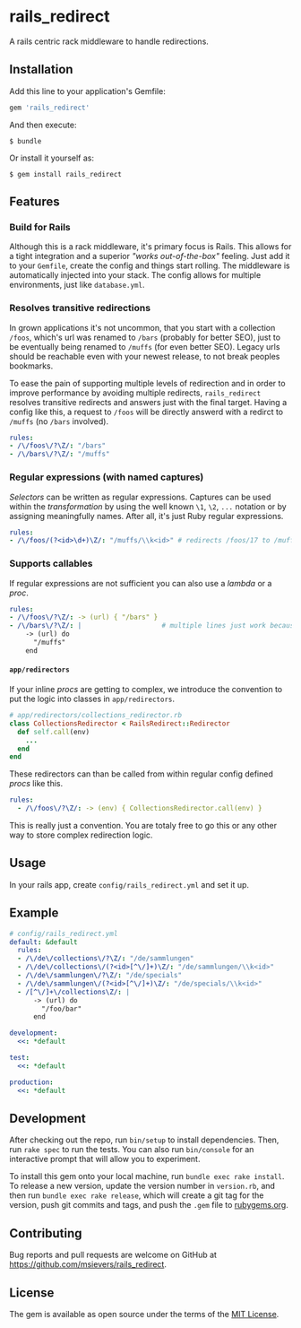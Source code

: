 # rails_redirect

A rails centric rack middleware to handle redirections.

## Installation

Add this line to your application's Gemfile:

```ruby
gem 'rails_redirect'
```

And then execute:

    $ bundle

Or install it yourself as:

    $ gem install rails_redirect

## Features

### Build for Rails

Although this is a rack middleware, it's primary focus is Rails. This allows for a tight integration and a superior *"works out-of-the-box"* feeling. Just add it to your `Gemfile`, create the config and things start rolling. The middleware is automatically injected into your stack. The config allows for multiple environments, just like `database.yml`.

### Resolves transitive redirections

In grown applications it's not uncommon, that you start with a collection `/foos`, which's url was renamed to `/bars` (probably for better SEO), just to be eventually being renamed to `/muffs` (for even better SEO). Legacy urls should be reachable even with your newest release, to not break peoples bookmarks.

To ease the pain of supporting multiple levels of redirection and in order to improve performance by avoiding multiple redirects, `rails_redirect` resolves transitive redirects and answers just with the final target. Having a config like this, a request to `/foos` will be directly answerd with a redirct to `/muffs` (no `/bars` involved).

```yaml
rules:
- /\/foos\/?\Z/: "/bars"
- /\/bars\/?\Z/: "/muffs"
```

### Regular expressions (with named captures)

*Selectors* can be written as regular expressions. Captures can be used within the *transformation* by using the well known `\1`, `\2`, `...` notation or by assigning meaningfully names. After all, it's just Ruby regular expressions.

```yaml
rules:
- /\/foos/(?<id>\d+)\Z/: "/muffs/\\k<id>" # redirects /foos/17 to /muffs/17
```

### Supports callables

If regular expressions are not sufficient you can also use a *lambda* or a *proc*.

```yaml
rules:
- /\/foos\/?\Z/: -> (url) { "/bars" }
- /\/bars\/?\Z/: |                    # multiple lines just work because of YAML
    -> (url) do
      "/muffs"
    end
```

#### `app/redirectors`

If your inline *procs* are getting to complex, we introduce the convention to put the logic into classes in `app/redirectors`. 

```ruby
# app/redirectors/collections_redirector.rb
class CollectionsRedirector < RailsRedirect::Redirector
  def self.call(env)
    ...
  end
end
```

These redirectors can than be called from within regular config defined *procs* like this.

```yaml
rules:
  - /\/foos\/?\Z/: -> (env) { CollectionsRedirector.call(env) }
```

This is really just a convention. You are totaly free to go this or any other way to store complex redirection logic.

## Usage

In your rails app, create `config/rails_redirect.yml` and set it up.

## Example

```yaml
# config/rails_redirect.yml
default: &default
  rules:
  - /\/de\/collections\/?\Z/: "/de/sammlungen"
  - /\/de\/collections\/(?<id>[^\/]+)\Z/: "/de/sammlungen/\\k<id>"
  - /\/de\/sammlungen\/?\Z/: "/de/specials"
  - /\/de\/sammlungen\/(?<id>[^\/]+)\Z/: "/de/specials/\\k<id>"
  - /[^\/]+\/collections\Z/: |
      -> (url) do
        "/foo/bar"
      end

development:
  <<: *default

test:
  <<: *default

production:
  <<: *default
```

## Development

After checking out the repo, run `bin/setup` to install dependencies. Then, run `rake spec` to run the tests. You can also run `bin/console` for an interactive prompt that will allow you to experiment.

To install this gem onto your local machine, run `bundle exec rake install`. To release a new version, update the version number in `version.rb`, and then run `bundle exec rake release`, which will create a git tag for the version, push git commits and tags, and push the `.gem` file to [rubygems.org](https://rubygems.org).

## Contributing

Bug reports and pull requests are welcome on GitHub at https://github.com/msievers/rails_redirect.

## License

The gem is available as open source under the terms of the [MIT License](http://opensource.org/licenses/MIT).
